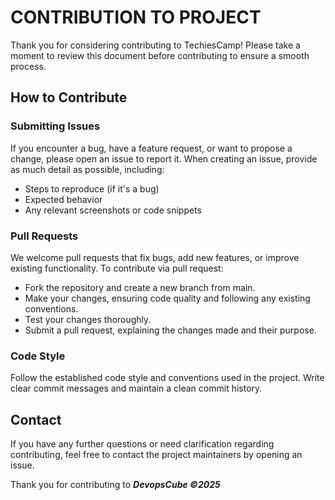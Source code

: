 
# CONTRIBUTION TO PROJECT

Thank you for considering contributing to TechiesCamp! Please take a moment to review this document before contributing to ensure a smooth process.

## How to Contribute

### Submitting Issues
If you encounter a bug, have a feature request, or want to propose a change, please open an issue to report it. When creating an issue, provide as much detail as possible, including:

- Steps to reproduce (if it's a bug)
- Expected behavior
- Any relevant screenshots or code snippets

### Pull Requests
We welcome pull requests that fix bugs, add new features, or improve existing functionality. To contribute via pull request:

- Fork the repository and create a new branch from main.
- Make your changes, ensuring code quality and following any existing conventions.
- Test your changes thoroughly.
- Submit a pull request, explaining the changes made and their purpose.

### Code Style
Follow the established code style and conventions used in the project. Write clear commit messages and maintain a clean commit history.

## Contact

If you have any further questions or need clarification regarding contributing, feel free to contact the project maintainers by opening an issue.

Thank you for contributing to <b><i>DevopsCube &copy;2025</i></b>